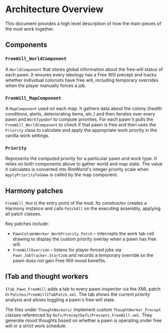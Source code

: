 # Architecture Overview

This document provides a high level description of how the main pieces of the mod
work together.

## Components

### `FreeWill_WorldComponent`
A `WorldComponent` that stores global information about the free‑will status of
each pawn. It ensures every ideology has a Free Will precept and tracks whether
individual colonists have free will, including temporary overrides when the
player manually forces a job.

### `FreeWill_MapComponent`
A `MapComponent` used on each map. It gathers data about the colony (health
conditions, alerts, deteriorating items, etc.) and then iterates over every pawn
and `WorkTypeDef` to compute priorities. For each pawn it pulls the
`FreeWill_WorldComponent` to check if that pawn is free and then uses the
`Priority` class to calculate and apply the appropriate work priority in the
vanilla work settings.

### `Priority`
Represents the computed priority for a particular pawn and work type. It relies
on both components above to gather world and map state. The value it calculates
is converted into RimWorld's integer priority scale when `ApplyPriorityToGame`
is called by the map component.

## Harmony patches

`FreeWill_Mod` is the entry point of the mod. Its constructor creates a Harmony
instance and calls `PatchAll` on the executing assembly, applying all patch
classes.

Key patches include:

- `PawnColumnWorker_WorkPriority_Patch` – intercepts the work tab cell drawing to
  display the custom priority overlay when a pawn has free will.
- `FreeWillOverride` – listens for player‑forced jobs via `Pawn_JobTracker.StartJob`
  and records a temporary override so the pawn does not gain Free Will mood
  benefits.

## ITab and thought workers

`ITab_Pawn_FreeWill` adds a tab to every pawn inspector via the XML patch in
`Patches/FreeWillITabPatch.xml`. The tab shows the current priority analysis and
allows toggling a pawn's free‑will state.

The files under `ThoughtWorkers/` implement custom `ThoughtWorker_Precept`
classes referenced by `Defs/PreceptDefs/Precepts_FreeWill.xml`. They generate
mood thoughts based on whether a pawn is operating under free will or a strict
work schedule.
